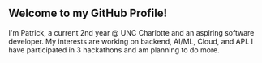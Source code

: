## Welcome to my GitHub Profile!
<p>
  I'm Patrick, a current 2nd year @ UNC Charlotte and an aspiring software developer. 
  My interests are working on backend, AI/ML, Cloud, and API. 
  I have participated in 3 hackathons and am planning to do more. 
</p>
<!--
**lagisreal89/lagisreal89** is a ✨ _special_ ✨ repository because its `README.md` (this file) appears on your GitHub profile.

